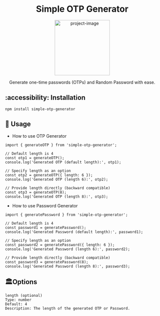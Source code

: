<h1 align="center" id="title">Simple OTP Generator</h1>

<p align="center"><img src="https://github.com/blackcode1996/simple-otp-generator/assets/110044436/1b8c2877-c232-4697-a4fe-e1646860d6a6" alt="project-image" width="180" height="180/"></p>
<p align="center">Generate one-time passwords (OTPs) and Random Password with ease.</p>


## :accessibility: Installation

```
npm install simple-otp-generator
```

## :space_invader: Usage

- How to use OTP Generator
```
import { generateOTP } from 'simple-otp-generator';

// Default length is 4
const otp1 = generateOTP();
console.log('Generated OTP (default length):', otp1);

// Specify length as an option
const otp2 = generateOTP({ length: 6 });
console.log('Generated OTP (length 6):', otp2);

// Provide length directly (backward compatible)
const otp3 = generateOTP(8);
console.log('Generated OTP (length 8):', otp3);
```
- How to use Password Generator
```
import { generatePassword } from 'simple-otp-generator';

// Default length is 4
const password1 = generatePassword();
console.log('Generated Password (default length):', password1);

// Specify length as an option
const password2 = generatePassword({ length: 6 });
console.log('Generated Password (length 6):', password2);

// Provide length directly (backward compatible)
const password3 = generatePassword(8);
console.log('Generated Password (length 8):', password3);
```


## 🏛️Options

```
length (optional)
Type: number
Default: 4
Description: The length of the generated OTP or Password.
```
